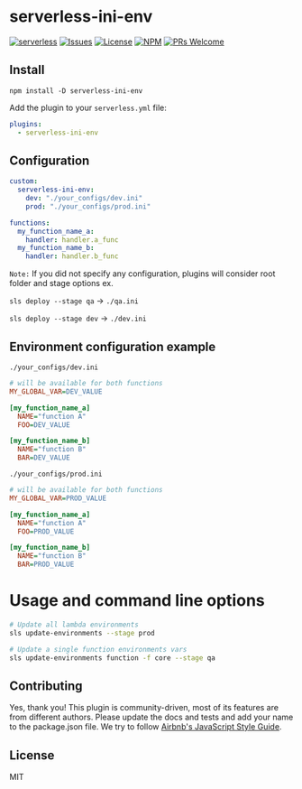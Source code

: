 # serverless-ini-env
[![serverless](http://public.serverless.com/badges/v3.svg)](http://www.serverless.com)
[![Issues](https://img.shields.io/github/issues/agutoli/serverless-ini-env.svg)](https://github.com/agutoli/serverless-ini-env/issues) [![License](https://img.shields.io/badge/license-MIT-blue.svg)](https://www.npmjs.com/package/serverless-ini-env)
[![NPM](https://img.shields.io/npm/v/serverless-ini-env.svg)](https://www.npmjs.com/package/serverless-ini-env)
[![PRs Welcome](https://img.shields.io/badge/PRs-welcome-brightgreen.svg)](#contributing)

## Install

`npm install -D serverless-ini-env`

Add the plugin to your `serverless.yml` file:

```yaml
plugins:
  - serverless-ini-env
```

## Configuration
```yaml
custom:
  serverless-ini-env:
    dev: "./your_configs/dev.ini"
    prod: "./your_configs/prod.ini"

functions:
  my_function_name_a:
    handler: handler.a_func
  my_function_name_b:
    handler: handler.b_func
```

`Note:` If you did not specify any configuration, plugins will consider root folder and stage options ex.

`sls deploy --stage qa` -> `./qa.ini`

`sls deploy --stage dev` -> `./dev.ini`

## Environment configuration example

`./your_configs/dev.ini`

```ini
# will be available for both functions
MY_GLOBAL_VAR=DEV_VALUE

[my_function_name_a]
  NAME="function A"
  FOO=DEV_VALUE

[my_function_name_b]
  NAME="function B"
  BAR=DEV_VALUE
```

`./your_configs/prod.ini`

```ini
# will be available for both functions
MY_GLOBAL_VAR=PROD_VALUE

[my_function_name_a]
  NAME="function A"
  FOO=PROD_VALUE

[my_function_name_b]
  NAME="function B"
  BAR=PROD_VALUE
```

# Usage and command line options
```bash
# Update all lambda environments
sls update-environments --stage prod

# Update a single function environments vars
sls update-environments function -f core --stage qa
```

## Contributing

Yes, thank you!
This plugin is community-driven, most of its features are from different authors.
Please update the docs and tests and add your name to the package.json file.
We try to follow [Airbnb's JavaScript Style Guide](https://github.com/airbnb/javascript).

## License

MIT
